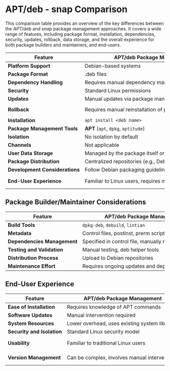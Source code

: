 # APT/deb - snap Comparison

This comparison table provides an overview of the key differences between the *APT/deb* and *snap* package management approaches. It covers a wide range of features, including package format, installation, dependencies, security, updates, rollback, data storage, and the overall experience for both package builders and maintainers, and end-users.  

| **Feature** | **APT/deb Package Management** | **snap Package Management** |
|---|---|---|
| **Platform Support** | Debian-based systems | Cross-distribution (Ubuntu, Fedora, etc.) |
| **Package Format** | .deb files | .snap files |
| **Dependency Handling** | Requires manual dependency management | Bundles dependencies within the package |
| **Security** | Standard Linux permissions | Sandboxing, AppArmor, Seccomp |
| **Updates** | Manual updates via package managers (APT) | Automatic updates |
| **Rollback** | Requires manual reinstallation of previous versions | Built-in rollback to previous versions via `snap revert` |
| **Installation** | `apt install <deb name>` | `snap install <snap name>` |
| **Package Management Tools** | **APT** (`apt`, `dpkg`, `aptitude`) | **SNAP** (`snap`, `snapd`) |
| **Isolation** | No isolation by default | Sandboxed environment |
| **Channels** | Not applicable | Stable, candidate, beta, edge |
| **User Data Storage** | Managed by the package itself or user configurations | Separate data storage within confined space |
| **Package Distribution** | Centralized repositories (e.g., Debian archives) | Centralized via Snap Store |
| **Development Considerations** | Follow Debian packaging guidelines, ensure compatibility | Self-contained, fewer dependency issues |
|**End-User Experience** | Familiar to Linux users, requires manual handling | Simplifies installation and updates, user-friendly |

## **Package Builder/Maintainer Considerations**
  
| **Feature** | **APT/deb Package Management** | **snap Package Management** |
|---|---|---|
| **Build Tools** | `dpkg-deb`, `debuild`, `lintian` | `snapcraft` |
| **Metadata** | Control files, postinst, prerm scripts | `snapcraft.yaml`, confinement settings |
| **Dependencies Management** | Specified in control file, manually resolved | Bundled within the snap |
| **Testing and Validation** | Manual testing, deb helper tools | Snapcraft tools, automated testing |
| **Distribution Process** | Upload to Debian repositories | Upload to Snap Store |
| **Maintenance Effort** | Requires ongoing updates and dependency checks | Built-in dependency handling |

## **End-User Experience**
  
| **Feature** | **APT/deb Package Management** | **snap Package Management** |
|---|---|---|
| **Ease of Installation** | Requires knowledge of APT commands | Requires knowledge of snap commands |
| **Software Updates** | Manual intervention required | Automatic updates |
| **System Resources** | Lower overhead, uses existing system libraries | Higher overhead, bundles all dependencies |
| **Security and Isolation** | Standard Linux security model | Enhanced security with sandboxing |
| **Usability** | Familiar to traditional Linux users | More user-friendly, especially for beginners |
| **Version Management** | Can be complex, involves manual intervention | Rollback and version management integration |
